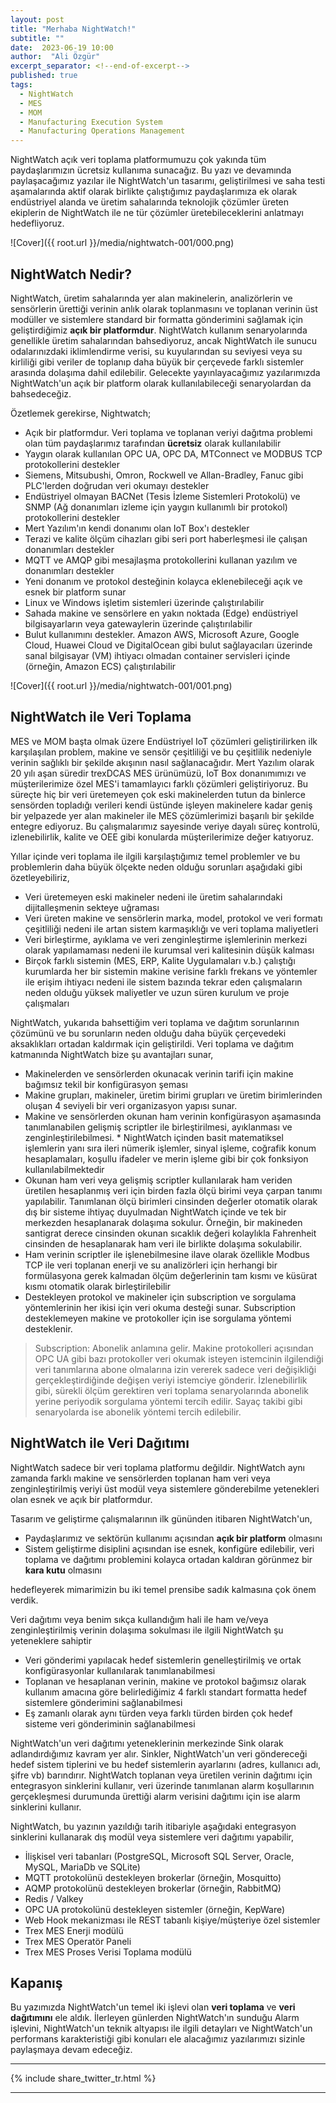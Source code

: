 ```yaml
---
layout: post
title: "Merhaba NightWatch!"
subtitle: ""
date:  2023-06-19 10:00
author:  "Ali Özgür"
excerpt_separator: <!--end-of-excerpt-->
published: true
tags:
  - NightWatch
  - MES
  - MOM
  - Manufacturing Execution System
  - Manufacturing Operations Management
---
```


NightWatch açık veri toplama platformumuzu çok yakında tüm paydaşlarımızın ücretsiz kullanıma sunacağız. Bu yazı ve devamında paylaşacağımız yazılar ile NightWatch'un tasarımı, geliştirilmesi ve saha testi aşamalarında aktif olarak birlikte çalıştığımız paydaşlarımıza ek olarak endüstriyel alanda ve üretim sahalarında teknolojik çözümler üreten ekiplerin de NightWatch ile ne tür çözümler üretebileceklerini anlatmayı hedefliyoruz.


![Cover]({{ root.url }}/media/nightwatch-001/000.png)

<!--end-of-excerpt-->

## NightWatch Nedir?

NightWatch, üretim sahalarında yer alan makinelerin, analizörlerin ve sensörlerin ürettiği verinin anlık olarak toplanmasını ve toplanan verinin üst modüller ve sistemlere standard bir formatta gönderimini sağlamak için geliştirdiğimiz **açık bir platformdur**. NightWatch kullanım senaryolarında genellikle üretim sahalarından bahsediyoruz, ancak NightWatch ile sunucu odalarınızdaki iklimlendirme verisi, su kuyularından su seviyesi veya su kirliliği gibi veriler de toplanıp daha büyük bir çerçevede farklı sistemler arasında dolaşıma dahil edilebilir. Gelecekte yayınlayacağımız yazılarımızda NightWatch'un açık bir platform olarak kullanılabileceği senaryolardan da bahsedeceğiz.

Özetlemek gerekirse, Nightwatch;

* Açık bir platformdur. Veri toplama ve toplanan veriyi dağıtma problemi olan tüm paydaşlarımız tarafından **ücretsiz** olarak kullanılabilir
* Yaygın olarak kullanılan OPC UA, OPC DA, MTConnect ve MODBUS TCP protokollerini destekler
* Siemens, Mitsubushi, Omron, Rockwell ve Allan-Bradley, Fanuc gibi PLC'lerden doğrudan veri okumayı destekler
* Endüstriyel olmayan BACNet (Tesis İzleme Sistemleri Protokolü) ve SNMP (Ağ donanımları izleme için yaygın kullanımlı bir protokol) protokollerini destekler
* Mert Yazılım'ın kendi donanımı olan IoT Box'ı destekler
* Terazi ve kalite ölçüm cihazları gibi seri port haberleşmesi ile çalışan donanımları destekler
* MQTT ve AMQP gibi mesajlaşma protokollerini kullanan yazılım ve donanımları destekler
* Yeni donanım ve protokol desteğinin kolayca eklenebileceği açık ve esnek bir platform sunar
* Linux ve Windows işletim sistemleri üzerinde çalıştırılabilir
* Sahada makine ve sensörlere en yakın noktada (Edge) endüstriyel bilgisayarların veya gatewaylerin üzerinde çalıştırılabilir
* Bulut kullanımını destekler. Amazon AWS, Microsoft Azure, Google Cloud, Huawei Cloud ve DigitalOcean gibi bulut sağlayacıları üzerinde sanal bilgisayar (VM) ihtiyacı olmadan container servisleri içinde (örneğin, Amazon ECS) çalıştırılabilir

![Cover]({{ root.url }}/media/nightwatch-001/001.png)

## NightWatch ile Veri Toplama

MES ve MOM başta olmak üzere Endüstriyel IoT çözümleri geliştirilirken ilk karşılaşılan problem, makine ve sensör çeşitliliği ve bu çeşitlilik nedeniyle verinin sağlıklı bir şekilde akışının nasıl sağlanacağıdır. Mert Yazılım olarak 20 yılı aşan süredir trexDCAS MES ürünümüzü, IoT Box donanımımızı ve müşterilerimize özel MES'i tamamlayıcı farklı çözümleri geliştiriyoruz. Bu süreçte hiç bir veri üretemeyen çok eski makinelerden tutun da binlerce sensörden topladığı verileri kendi üstünde işleyen makinelere kadar geniş bir yelpazede yer alan makineler ile MES çözümlerimizi başarılı bir şekilde entegre ediyoruz. Bu çalışmalarımız sayesinde veriye dayalı süreç kontrolü, izlenebilirlik, kalite ve OEE gibi konularda müşterilerimize değer katıyoruz. 

Yıllar içinde veri toplama ile ilgili karşılaştığımız temel problemler ve bu problemlerin daha büyük ölçekte neden olduğu sorunları aşağıdaki gibi özetleyebiliriz,

* Veri üretemeyen eski makineler nedeni ile üretim sahalarındaki dijitalleşmenin sekteye uğraması
* Veri üreten makine ve sensörlerin marka, model, protokol ve veri formatı çeşitliliği nedeni ile artan sistem karmaşıklığı ve veri toplama maliyetleri
* Veri birleştirme, ayıklama ve veri zenginleştirme işlemlerinin merkezi olarak yapılamaması nedeni ile kurumsal veri kalitesinin düşük kalması
* Birçok farklı sistemin (MES, ERP, Kalite Uygulamaları v.b.) çalıştığı kurumlarda her bir sistemin makine verisine farklı frekans ve yöntemler ile erişim ihtiyacı nedeni ile sistem bazında tekrar eden çalışmaların neden olduğu yüksek maliyetler ve uzun süren kurulum ve proje çalışmaları 

NightWatch, yukarıda bahsettiğim veri toplama ve dağıtım sorunlarının çözümünü ve bu sorunların neden olduğu daha büyük çerçevedeki aksaklıkları ortadan kaldırmak için geliştirildi. Veri toplama ve dağıtım katmanında NightWatch bize şu avantajları sunar,


* Makinelerden ve sensörlerden okunacak verinin tarifi için makine bağımsız tekil bir konfigürasyon şeması
* Makine grupları, makineler, üretim birimi grupları ve üretim birimlerinden oluşan 4 seviyeli bir veri organizasyon yapısı sunar. 
* Makine ve sensörlerden okunan ham verinin konfigürasyon aşamasında tanımlanabilen gelişmiş scriptler ile birleştirilmesi, ayıklanması ve zenginleştirilebilmesi. * NightWatch içinden basit matematiksel işlemlerin yanı sıra ileri nümerik işlemler, sinyal işleme, coğrafik konum hesaplamaları, koşullu ifadeler ve merin işleme gibi bir çok fonksiyon kullanılabilmektedir
* Okunan ham veri veya gelişmiş scriptler kullanılarak ham veriden üretilen hesaplanmış veri için birden fazla ölçü birimi veya çarpan tanımı yapılabilir. Tanımlanan ölçü birimleri cinsinden değerler otomatik olarak dış bir sisteme ihtiyaç duyulmadan NightWatch içinde ve tek bir merkezden hesaplanarak dolaşıma sokulur. Örneğin, bir makineden santigrat derece cinsinden okunan sıcaklık değeri kolaylıkla Fahrenheit cinsinden de hesaplanarak ham veri ile birlikte dolaşıma sokulabilir.
* Ham verinin scriptler ile işlenebilmesine ilave olarak özellikle Modbus TCP ile veri toplanan enerji ve su analizörleri için herhangi bir formülasyona gerek kalmadan ölçüm değerlerinin tam kısmı ve küsürat kısmı otomatik olarak birleştirilebilir
* Destekleyen protokol ve makineler için subscription ve sorgulama yöntemlerinin her ikisi için veri okuma desteği sunar. Subscription desteklemeyen makine ve protokoller için ise sorgulama yöntemi desteklenir.

> Subscription: Abonelik anlamına gelir. Makine protokolleri açısından OPC UA gibi bazı protokoller veri okumak isteyen istemcinin ilgilendiği veri tanımlarına abone olmalarına izin vererek sadece veri değişikliği gerçekleştirdiğinde değişen veriyi istemciye gönderir. İzlenebilirlik gibi, sürekli ölçüm gerektiren veri toplama senaryolarında abonelik yerine periyodik sorgulama yöntemi tercih edilir. Sayaç takibi gibi senaryolarda ise abonelik yöntemi tercih edilebilir.

## NightWatch ile Veri Dağıtımı

NightWatch sadece bir veri toplama platformu değildir. NightWatch aynı zamanda farklı makine ve sensörlerden toplanan ham veri veya zenginleştirilmiş veriyi üst modül veya sistemlere gönderebilme yetenekleri olan esnek ve açık bir platformdur.

Tasarım ve geliştirme çalışmalarının ilk gününden itibaren NightWatch'un,

* Paydaşlarımız ve sektörün kullanımı açısından **açık bir platform** olmasını
* Sistem geliştirme disiplini açısından ise esnek, konfigüre edilebilir, veri toplama ve dağıtımı problemini kolayca ortadan kaldıran görünmez bir **kara kutu** olmasını

hedefleyerek mimarimizin bu iki temel prensibe sadık kalmasına çok önem verdik.

Veri dağıtımı veya benim sıkça kullandığım hali ile ham ve/veya zenginleştirilmiş verinin dolaşıma sokulması ile ilgili NightWatch şu yeteneklere sahiptir

* Veri gönderimi yapılacak hedef sistemlerin genelleştirilmiş ve ortak konfigürasyonlar kullanılarak tanımlanabilmesi
* Toplanan ve hesaplanan verinin, makine ve protokol bağımsız olarak kullanım amacına göre belirlediğimiz 4 farklı standart formatta hedef sistemlere gönderimini sağlanabilmesi
* Eş zamanlı olarak aynı türden veya farklı türden birden çok hedef sisteme veri gönderiminin sağlanabilmesi

NightWatch'un veri dağıtımı yeteneklerinin merkezinde Sink olarak adlandırdığımız kavram yer alır. Sinkler, NightWatch'un veri göndereceği hedef sistem tiplerini ve bu hedef sistemlerin ayarlarını (adres, kullanıcı adı, şifre vb) barındırır. NightWatch toplanan veya üretilen verinin dağıtımı için entegrasyon sinklerini kullanır, veri üzerinde tanımlanan alarm koşullarının gerçekleşmesi durumunda ürettiği alarm verisini dağıtımı için ise alarm sinklerini kullanır. 

NightWatch, bu yazının yazıldığı tarih itibariyle aşağıdaki entegrasyon sinklerini kullanarak dış modül veya sistemlere veri dağıtımı yapabilir,

* İlişkisel veri tabanları (PostgreSQL, Microsoft SQL Server, Oracle, MySQL, MariaDb ve SQLite)
* MQTT protokolünü destekleyen brokerlar (örneğin, Mosquitto)
* AQMP protokolünü destekleyen brokerlar (örneğin, RabbitMQ)
* Redis / Valkey 
* OPC UA protokolünü destekleyen sistemler (örneğin, KepWare)
* Web Hook mekanizması ile REST tabanlı kişiye/müşteriye özel sistemler
* Trex MES Enerji modülü
* Trex MES Operatör Paneli
* Trex MES Proses Verisi Toplama modülü

 ## Kapanış

 Bu yazımızda NightWatch'un temel iki işlevi olan **veri toplama** ve **veri dağıtımını** ele aldık. İlerleyen günlerden NightWatch'ın sunduğu Alarm işlevini, NightWatch'un teknik altyapısı ile ilgili detayları ve NightWatch'un performans karakteristiği gibi konuları ele alacağımız yazılarımızı sizinle paylaşmaya devam edeceğiz. 



***
{% include share_twitter_tr.html %}

***
